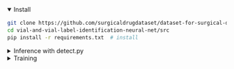 
<details open>
<summary>Install</summary>


```bash
git clone https://github.com/surgicaldrugdataset/dataset-for-surgical-drug-preparation.git # clone
cd vial-and-vial-label-identification-neural-net/src
pip install -r requirements.txt  # install
```

</details>


<details>
<summary>Inference with detect.py</summary>

`detect.py` runs inference on a variety of sources, getting models as requested from surgicaldrugdataset@gmail.com and saving results to `runs/detect`.

```bash
python detect.py  --weights best_vial_label.pt --img 416 --source 0  # webcam
                          img.jpg  # image
                          vid.mp4  # video
                          path/  # directory
                          path/*.jpg  # glob
                          'https://youtu.be/Zgi9g1ksQHc'  # YouTube
                          'rtsp://example.com/media.mp4'  # RTSP, RTMP, HTTP stream
```
<img width="800" src="./models/results_5x_inference.png">
</details>

<details>
<summary>Training</summary>


```bash
python train.py --data data.yaml --cfg yolov5n.yaml --weights '' --batch-size 128
                                       yolov5s                                64
                                       yolov5m                                40
                                       yolov5l                                24
                                       yolov5x                                16
```

<img width="800" src="./models/results.png">

</details>
